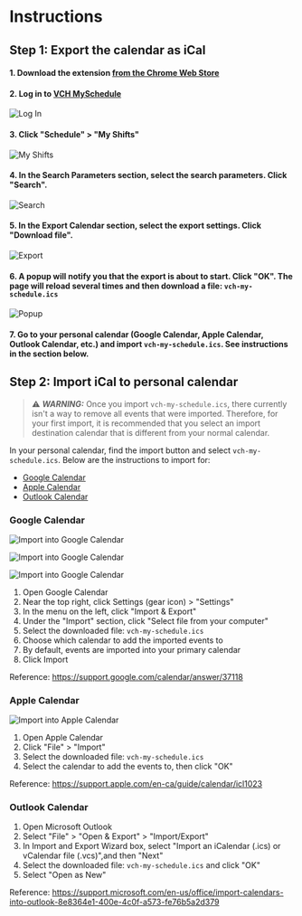 # Instructions

## Step 1: Export the calendar as iCal
#### 1. Download the extension [from the Chrome Web Store](https://chrome.google.com/webstore/detail/vch-myschedule-exporter/cnlicejghdbkkjbnlihjmijbhkcmeikk)
#### 2. Log in to [VCH MySchedule](https://myschedule.vch.ca/employee/) 
![Log In](../images/login.png)
#### 3. Click "Schedule" > "My Shifts"
![My Shifts](../images/my_shifts.png)
#### 4. In the Search Parameters section, select the search parameters. Click "Search".
![Search](../images/search.png)
#### 5. In the Export Calendar section, select the export settings. Click "Download file".
![Export](../images/export.png)
#### 6. A popup will notify you that the export is about to start. Click "OK". The page will reload several times and then download a file: `vch-my-schedule.ics`
![Popup](../images/popup.png)
#### 7. Go to your personal calendar (Google Calendar, Apple Calendar, Outlook Calendar, etc.) and import `vch-my-schedule.ics`. See instructions in the section below.

## Step 2: Import iCal to personal calendar
> ⚠️ **_WARNING:_**
> Once you import `vch-my-schedule.ics`, there currently isn't a way to remove all events that were imported. Therefore, for your first import, it is recommended that you select an import destination calendar that is different from your normal calendar. 

In your personal calendar, find the import button and select `vch-my-schedule.ics`. Below are the instructions to import for:
- [Google Calendar](#google-calendar)
- [Apple Calendar](#apple-calendar)
- [Outlook Calendar](#outlook-calendar)

### Google Calendar
![Import into Google Calendar](../images/gcal_import_1.png)

![Import into Google Calendar](../images/gcal_import_2.png)

![Import into Google Calendar](../images/gcal_import_3.png)
1. Open Google Calendar
2. Near the top right, click Settings (gear icon) > "Settings"
3. In the menu on the left, click "Import & Export"
4. Under the "Import" section, click "Select file from your computer"
5. Select the downloaded file: `vch-my-schedule.ics`
6. Choose which calendar to add the imported events to
7. By default, events are imported into your primary calendar
8. Click Import

Reference: https://support.google.com/calendar/answer/37118

### Apple Calendar
![Import into Apple Calendar](../images/apple_import.png)

1. Open Apple Calendar
2. Click "File" > "Import"
3. Select the downloaded file: `vch-my-schedule.ics`
4. Select the calendar to add the events to, then click "OK"

Reference: https://support.apple.com/en-ca/guide/calendar/icl1023

### Outlook Calendar
1. Open Microsoft Outlook
2. Select "File" > "Open & Export" > "Import/Export"
3. In Import and Export Wizard box, select "Import an iCalendar (.ics) or vCalendar file (.vcs)",and then "Next"
4. Select the downloaded file: `vch-my-schedule.ics` and click "OK"
5. Select "Open as New"

Reference: https://support.microsoft.com/en-us/office/import-calendars-into-outlook-8e8364e1-400e-4c0f-a573-fe76b5a2d379
